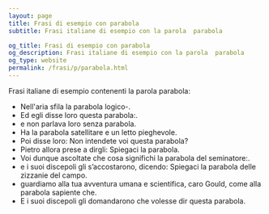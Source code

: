 ```yaml
---
layout: page
title: Frasi di esempio con parabola 
subtitle: Frasi italiane di esempio con la parola  parabola

og_title: Frasi di esempio con parabola 
og_description: Frasi italiane di esempio con la parola  parabola
og_type: website
permalink: /frasi/p/parabola.html
---
```


Frasi italiane di esempio contenenti la parola parabola:


- Nell'aria sfila la parabola logico-.
- Ed egli disse loro questa parabola:.
- e non parlava loro senza parabola.
- Ha la parabola satellitare e un letto pieghevole.
- Poi disse loro: Non intendete voi questa parabola?
- Pietro allora prese a dirgli: Spiegaci la parabola.
- Voi dunque ascoltate che cosa significhi la parabola del seminatore:.
- e i suoi discepoli gli s’accostarono, dicendo: Spiegaci la parabola delle zizzanie del campo.
- guardiamo alla tua avventura umana e scientifica, caro Gould, come alla parabola sapiente che.
- E i suoi discepoli gli domandarono che volesse dir questa parabola.
